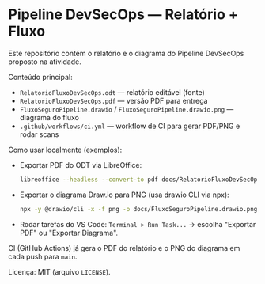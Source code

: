 # Pipeline DevSecOps — Relatório + Fluxo

Este repositório contém o relatório e o diagrama do Pipeline DevSecOps proposto na atividade.

Conteúdo principal:
- `RelatorioFluxoDevSecOps.odt` — relatório editável (fonte)
- `RelatorioFluxoDevSecOps.pdf` — versão PDF para entrega
- `FluxoSeguroPipeline.drawio` / `FluxoSeguroPipeline.drawio.png` — diagrama do fluxo
- `.github/workflows/ci.yml` — workflow de CI para gerar PDF/PNG e rodar scans

Como usar localmente (exemplos):

- Exportar PDF do ODT via LibreOffice:

	```bash
	libreoffice --headless --convert-to pdf docs/RelatorioFluxoDevSecOps.odt --outdir docs
	```

- Exportar o diagrama Draw.io para PNG (usa drawio CLI via npx):

	```bash
	npx -y @drawio/cli -x -f png -o docs/FluxoSeguroPipeline.drawio.png FluxoSeguroPipeline.drawio
	```

- Rodar tarefas do VS Code: `Terminal > Run Task...` → escolha "Exportar PDF" ou "Exportar Diagrama".

CI (GitHub Actions) já gera o PDF do relatório e o PNG do diagrama em cada push para `main`.

Licença: MIT (arquivo `LICENSE`).
